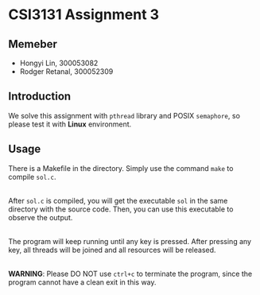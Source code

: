 # CSI3131 Assignment 3

## Memeber
* Hongyi Lin, 300053082
* Rodger Retanal, 300052309

## Introduction
We solve this assignment with `pthread` library and POSIX `semaphore`, so please test it with **Linux** environment.

## Usage
There is a Makefile in the directory. Simply use the command `make` to compile `sol.c`. </br>
</br>

After `sol.c` is compiled, you will get the executable `sol` in the same directory with the source code. Then, you can use this executable to observe the output. </br>
</br>

The program will keep running until any key is pressed. After pressing any key, all threads will be joined and all resources will be released.</br>
</br>

**WARNING**: Please DO NOT use `ctrl+c` to terminate the program, since the program cannot have a clean exit in this way.
